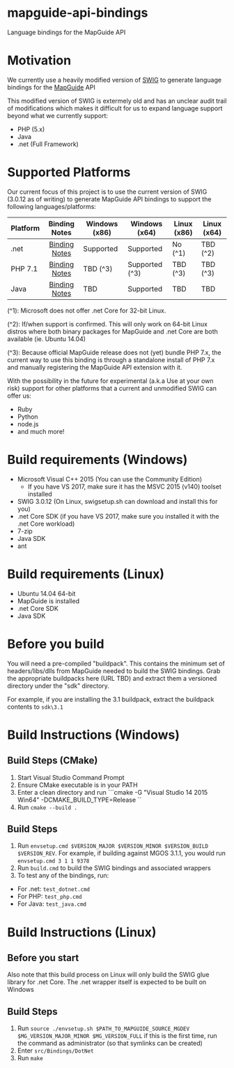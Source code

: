 # mapguide-api-bindings

Language bindings for the MapGuide API

# Motivation

We currently use a heavily modified version of [SWIG](http://swig.org) to generate 
language bindings for the [MapGuide](http://mapguide.osgeo.org) API

This modified version of SWIG is extermely old and has an unclear audit trail of modifications
which makes it difficult for us to expand language support beyond what we currently support:

 * PHP (5.x)
 * Java
 * .net (Full Framework)

# Supported Platforms

Our current focus of this project is to use the current version of SWIG (3.0.12 as of writing) to generate
MapGuide API bindings to support the following languages/platforms:

| Platform | Binding Notes                                | Windows (x86) | Windows (x64) | Linux (x86) | Linux (x64) |
| -------- |:--------------------------------------------:| ------------- | ------------- | ----------- | ----------- |
| .net     |[Binding Notes](src/Bindings/DotNet/README.md)| Supported     | Supported     | No (^1)     | TBD (^2)    |
| PHP 7.1  |[Binding Notes](src/Bindings/Php/README.md)   | TBD (^3)      | Supported (^3)| TBD (^3)    | TBD (^3)    |
| Java     |[Binding Notes](src/Bindings/Java/README.md)  | TBD           | Supported     | TBD         | TBD         |
 
(^1): 
Microsoft does not offer .net Core for 32-bit Linux.

(^2): 
If/when support is confirmed. This will only work on 64-bit Linux distros where both binary packages for MapGuide and .net Core are both available (ie. Ubuntu 14.04)

(^3):
Because official MapGuide release does not (yet) bundle PHP 7.x, the current way to use this binding is through a standalone install of PHP 7.x and manually registering the MapGuide API extension with it.

With the possibility in the future for experimental (a.k.a Use at your own risk) support for other platforms that a current and unmodified SWIG can offer us:

 * Ruby
 * Python
 * node.js
 * and much more!

# Build requirements (Windows)

 * Microsoft Visual C++ 2015 (You can use the Community Edition)
    * If you have VS 2017, make sure it has the MSVC 2015 (v140) toolset installed
 * SWIG 3.0.12 (On Linux, swigsetup.sh can download and install this for you)
 * .net Core SDK (if you have VS 2017, make sure you installed it with the .net Core workload)
 * 7-zip
 * Java SDK
 * ant

# Build requirements (Linux)

 * Ubuntu 14.04 64-bit
 * MapGuide is installed
 * .net Core SDK
 * Java SDK

# Before you build

You will need a pre-compiled "buildpack". This contains the minimum set of headers/libs/dlls from MapGuide needed to build 
the SWIG bindings. Grab the appropriate buildpacks here (URL TBD) and extract them a versioned directory under the "sdk" directory. 

For example, if you are installing the 3.1 buildpack, extract the buildpack contents to ```sdk\3.1```

# Build Instructions (Windows)

## Build Steps (CMake)

 1. Start Visual Studio Command Prompt
 2. Ensure CMake executable is in your PATH
 3. Enter a clean directory and run ```cmake -G "Visual Studio 14 2015 Win64" -DCMAKE_BUILD_TYPE=Release <path to this git clone>``
 4. Run ```cmake --build .```

## Build Steps

 1. Run ```envsetup.cmd $VERSION_MAJOR $VERSION_MINOR $VERSION_BUILD $VERSION_REV```. For example, if building against MGOS 3.1.1, you would run ```envsetup.cmd 3 1 1 9378```
 2. Run ```build.cmd``` to build the SWIG bindings and associated wrappers
 3. To test any of the bindings, run:
   - For .net: `test_dotnet.cmd`
   - For PHP: `test_php.cmd`
   - For Java: `test_java.cmd`

# Build Instructions (Linux)

## Before you start

Also note that this build process on Linux will only build the SWIG glue library for .net Core. The .net wrapper itself is expected to be built on Windows

## Build Steps

 1. Run ```source ./envsetup.sh $PATH_TO_MAPGUIDE_SOURCE_MGDEV $MG_VERSION_MAJOR_MINOR $MG_VERSION_FULL``` if this is the first time, run the command as administrator (so that symlinks can be created)
 2. Enter ```src/Bindings/DotNet```
 3. Run ```make```
